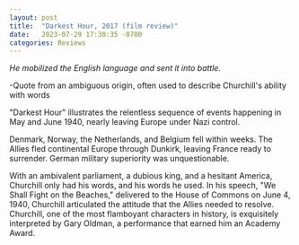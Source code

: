 ```yaml
---
layout: post
title:  "Darkest Hour, 2017 (film review)"
date:   2023-07-29 17:30:35 -0700
categories: Reviews
---
```


_He mobilized the English language and sent it into battle._

 -Quote from an ambiguous origin, often used to describe Churchill's ability with words

"Darkest Hour" illustrates the relentless sequence of events happening in May and June 1940, nearly leaving Europe under Nazi control.

Denmark, Norway, the Netherlands, and Belgium fell within weeks. The Allies fled continental Europe through Dunkirk, leaving France ready to surrender. German military superiority was unquestionable.

With an ambivalent parliament, a dubious king, and a hesitant America, Churchill only had his words, and his words he used. In his speech, "We Shall Fight on the Beaches," delivered to the House of Commons on June 4, 1940, Churchill articulated the attitude that the Allies needed to resolve. Churchill, one of the most flamboyant characters in history, is exquisitely interpreted by Gary Oldman, a performance that earned him an Academy Award.